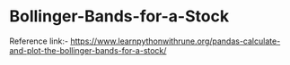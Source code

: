 # Bollinger-Bands-for-a-Stock
Reference link:- https://www.learnpythonwithrune.org/pandas-calculate-and-plot-the-bollinger-bands-for-a-stock/
